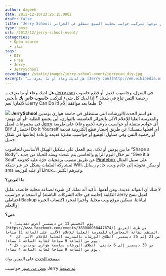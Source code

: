 ```yaml
---
author: dzgeek
date: 2012-12-10T23:26:15.000Z
draft: false
title: 'Jerry School: أول ورشات عمل من نوعها لتركيب حواسب محلية الصنع تنطلق في الجزائر'
type: post
url: /2012/12/jerry-school-event/
categories:
  - Open source
  - عتاد
tags:
  - DIY
  - Free
  - Jerry
  - JerrySchool
coverImage: /static/images/jerry-school-event/jerrycan_diy.jpg
excerpt: "هل لديك وعاء أو ما يعرف بـ [Jerry can](http://en.wikipedia.org/wiki/Jerrycan) في المنزل، وحاسوب قديم\_ أو قطع حاسوب رخيصة الثمن تباع في بلدتك ؟ إذا لديك كل شيء لتركيب **حاسوب خاص بك** بأبخس الأثمان! نعم،Jerry Can Do it! طبعا بعد موافقة الأم"
---
```

هل لديك وعاء أو ما يعرف بـ [Jerry can](http://en.wikipedia.org/wiki/Jerrycan) في المنزل، وحاسوب قديم  أو قطع حاسوب رخيصة الثمن تباع في بلدتك ؟ إذا لديك كل شيء لتركيب **حاسوب خاص بك** بأبخس الأثمان! نعم،Jerry Can Do it! طبعا بعد موافقة الأم :D

![](/static/images/jerry-school-event/jerrycan_diy.jpg) **JerrySchool** هو اسم الحدث/الورشات التي ستنطلق في جامعة هواري بومدين والمدرسة العليا للإعلام الآلي بالجزائر العاصمة، بالتوازي، أين يجتمع الطلبة -أو أي مهتم- في مجموعات لعمل [Jerry](http://youandjerrycan.kegtux.org/wiki/doku.php?id=start) أي خوادم متنقلة أو حواسيب بأوعية (جمع وعاء) على طريقة DIY اختصار لـ Do It Yourself أي افعلها بنفسك! عن طريق إحضار قطع إلكترونية قديمة أو رخصية الثمن وفي متناول الجميع أو حواسيب مغبرّة قديمة وإعادة إنعاشها في شكل جميل.

ما بين يومين أو ثلاثة، يتم العمل على تشكيل الهيكل الأساسي للحاسوب “Shape a Body”، ثم خلال اليوم الرابع والخامس يتم شحذه وبعثه للحياة من جديد “Give it a Soul” عن طريق تنصيب برمجيات حرّة عليه كحزمة [Piratebox](http://www.youtube.com/watch?feature=player_embedded\&v=XeIiFKnKPjE) على سبيل المثال لمشاركة الملفات بشكل حر عبر شبكة Wifi، أو يمكن تحويله إلى خادم ويب، خادم رسائل sms أو علبه لتوزيعة Linux... وغيرهم الكثير.

**ما الغرض؟**

لا شك أن الفوائد عديدة، ومن أهمها، تأكيد أنه نملك كل شيء لصناعة محلية خالصة، تقليل التكلفة (خاصة في حالة الشركات الناشئة) أو استخدام حواسيب Jerry لعمل نسخ احتياطي Backup لبياناتنا، تسكين موقع ويب محليا، وأخيرا لمجرد اكتساب الخبرة والتعلم!

**متى؟**

~~~
  * يوم الخميس 13 من ديسمبر [عرض تقديمي](https://www.facebook.com/events/383080058447674/) من طرف الفريق المنظم بقاعة المحاضرات للمدرسة العليا للإعلام الآلي، على الساعة 11 صباحا.
  *  من 21 إلى 26 ديسمبر، انطلاق الورشات بالمدرسة العليا للإعلام الآلي، كل يوم من الساعة 9 صباحا لغاية الساعة 4 مساءا.
  * من 30 ديسمبر إلى 6 جانفي، انطلاق الورشات بجامعة هواري بومدين، كل يوم من الساعة 9 صباحا لغاية الساعة 4 مساءا.
~~~

[صفحة الحدث](https://www.facebook.com/events/332618110178358) على الفيس بوك.

[بعض من صور](https://fbcdn-sphotos-b-a.akamaihd.net/hphotos-ak-ash4/430965\_10151187664858843\_1471661427\_n.jpg) حواسيب Jerry [تم صنعها](http://www.flickr.com/photos/jerrydiy/sets/72157629501222130/).
